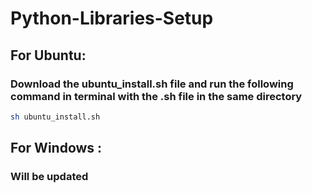 # Python-Libraries-Setup

## For Ubuntu:
### Download the ubuntu_install.sh file and run the following command in terminal with the .sh file in the same directory
```sh
sh ubuntu_install.sh
```

## For Windows :
### Will be updated
